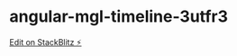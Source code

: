 # angular-mgl-timeline-3utfr3

[Edit on StackBlitz ⚡️](https://stackblitz.com/edit/angular-mgl-timeline-3utfr3)